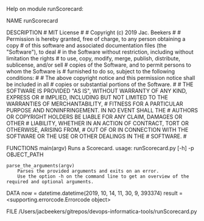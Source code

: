 Help on module runScorecard:

NAME
    runScorecard

DESCRIPTION
    #  MIT License
    #
    #  Copyright (c) 2019 Jac. Beekers
    #
    #  Permission is hereby granted, free of charge, to any person obtaining a copy
    #  of this software and associated documentation files (the "Software"), to deal
    #  in the Software without restriction, including without limitation the rights
    #  to use, copy, modify, merge, publish, distribute, sublicense, and/or sell
    #  copies of the Software, and to permit persons to whom the Software is
    #  furnished to do so, subject to the following conditions:
    #
    #  The above copyright notice and this permission notice shall be included in all
    #  copies or substantial portions of the Software.
    #
    #  THE SOFTWARE IS PROVIDED "AS IS", WITHOUT WARRANTY OF ANY KIND, EXPRESS OR
    #  IMPLIED, INCLUDING BUT NOT LIMITED TO THE WARRANTIES OF MERCHANTABILITY,
    #  FITNESS FOR A PARTICULAR PURPOSE AND NONINFRINGEMENT. IN NO EVENT SHALL THE
    #  AUTHORS OR COPYRIGHT HOLDERS BE LIABLE FOR ANY CLAIM, DAMAGES OR OTHER
    #  LIABILITY, WHETHER IN AN ACTION OF CONTRACT, TORT OR OTHERWISE, ARISING FROM,
    #  OUT OF OR IN CONNECTION WITH THE SOFTWARE OR THE USE OR OTHER DEALINGS IN THE
    #  SOFTWARE.
    #

FUNCTIONS
    main(argv)
        Runs a Scorecard.
        usage: runScorecard.py [-h] -p OBJECT_PATH
    
    parse_the_arguments(argv)
        Parses the provided arguments and exits on an error.
        Use the option -h on the command line to get an overview of the required and optional arguments.

DATA
    now = datetime.datetime(2019, 10, 14, 11, 30, 9, 393374)
    result = <supporting.errorcode.Errorcode object>

FILE
    /Users/jacbeekers/gitrepos/devops-informatica-tools/runScorecard.py



